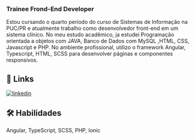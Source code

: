 
### Trainee Frond-End Developer
Estou cursando o quarto período do curso de Sistemas de Informação na PUC/PR e atualmente trabalho como desenvolvedor front-end em um sistema clínico. No meu estudo acadêmico, ja estudei Programação orientada a objetos com JAVA, Banco de Dados com MySQL ,HTML, CSS, Javascript e PHP. No ambiente profissional, utilizo o framework Angular, Typescript, HTML, SCSS para desenvolver páginas e componentes responsivos.



## 🔗 Links
[![linkedin](https://img.shields.io/badge/linkedin-0A66C2?style=for-the-badge&logo=linkedin&logoColor=white)](hhttps://www.linkedin.com/in/murilomayer)


## 🛠 Habilidades
Angular, TypeScript, SCSS, PHP, Ionic 

